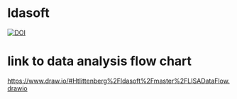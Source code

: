 # ldasoft
[![DOI](https://zenodo.org/badge/DOI/10.5281/zenodo.2026177.svg)](https://doi.org/10.5281/zenodo.2026177)

# link to data analysis flow chart
https://www.draw.io/#Htlittenberg%2Fldasoft%2Fmaster%2FLISADataFlow.drawio
